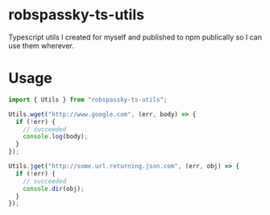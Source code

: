 # robspassky-ts-utils

Typescript utils I created for myself and published to npm publically so I can use them wherever.

# Usage

```ts
import { Utils } from "robspassky-ts-utils";

Utils.wget("http://www.google.com", (err, body) => {
  if (!err) {
    // succeeded
    console.log(body);
  }
});

Utils.jget("http://some.url.returning.json.com", (err, obj) => {
  if (!err) {
    // succeeded
    console.dir(obj);
  }
});

```

